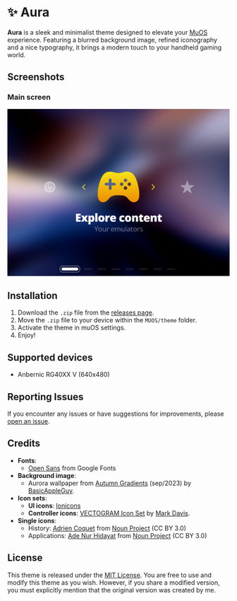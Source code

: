 # ✨ Aura

**Aura** is a sleek and minimalist theme designed to elevate your [MuOS](https://muos.dev) experience. Featuring a blurred background image, refined iconography and a nice typography, it brings a modern touch to your handheld gaming world.

## Screenshots

### Main screen

![Aura - Main screen](./theme/aura/image/static/muxlaunch/explore.png)

## Installation

1. Download the `.zip` file from the [releases page](https://github.com/nagueva/aura/releases).
2. Move the `.zip` file to your device within the `MUOS/theme` folder.
4. Activate the theme in muOS settings.
5. Enjoy!

## Supported devices

- Anbernic RG40XX V (640x480)

## Reporting Issues

If you encounter any issues or have suggestions for improvements, please [open an issue](https://github.com/nagueva/aura/issues).

## Credits

- **Fonts**:
    - [Open Sans](https://fonts.google.com/specimen/Open+Sans) from Google Fonts
- **Background image**:
    - Aurora wallpaper from [Autumn Gradients](https://basicappleguy.com/basicappleblog/autumn-gradients) (sep/2023) by [BasicAppleGuy](https://basicappleguy.com/).
- **Icon sets**:
    - **UI icons**: [Ionicons](https://ionic.io/ionicons)
    - **Controller icons**: [VECTOGRAM Icon Set](https://thenounproject.com/browse/collection-icon/vectogram-6394/) by [Mark Davis](http://themizarkshow.com/).
- **Single icons**:
    - History: [Adrien Coquet](https://www.behance.net/coquet_adrien) from [Noun Project](https://thenounproject.com/icon/history-2496446/) (CC BY 3.0)
    - Applications: [Ade Nur Hidayat](https://dribbble.com/adenurhidayat) from [Noun Project](https://thenounproject.com/icon/applications-3955850/) (CC BY 3.0)

## License

This theme is released under the [MIT License](./LICENSE). You are free to use and modify this theme as you wish. However, if you share a modified version, you must explicitly mention that the original version was created by me.
